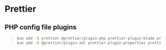 # Prettier

## PHP config file plugins

> ```zsh
> bun add -D prettier @prettier/plugin-php prettier-plugin-blade prettier-plugin-tailwindcss
> bun add -D @prettier/plugin-xml prettier-plugin-properties prettier-plugin-toml
> ```
